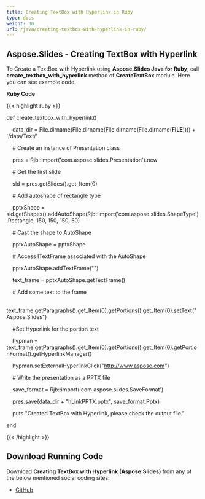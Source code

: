 ```yaml
---
title: Creating TextBox with Hyperlink in Ruby
type: docs
weight: 30
url: /java/creating-textbox-with-hyperlink-in-ruby/
---
```


## **Aspose.Slides - Creating TextBox with Hyperlink**
To Create a TextBox with Hyperlink using **Aspose.Slides Java for Ruby**, call **create_textbox_with_hyperlink** method of **CreateTextBox** module. Here you can see example code.

**Ruby Code**

{{< highlight ruby >}}

 def create_textbox_with_hyperlink()

    data_dir = File.dirname(File.dirname(File.dirname(File.dirname(__FILE__)))) + '/data/Text/'



    # Create an instance of Presentation class

    pres = Rjb::import('com.aspose.slides.Presentation').new

    # Get the first slide

    sld = pres.getSlides().get_Item(0)

    # Add autoshape of rectangle type

    pptxShape = sld.getShapes().addAutoShape(Rjb::import('com.aspose.slides.ShapeType').Rectangle, 150, 150, 150, 50)

    # Cast the shape to AutoShape

    pptxAutoShape = pptxShape

    # Access ITextFrame associated with the AutoShape

    pptxAutoShape.addTextFrame("")

    text_frame = pptxAutoShape.getTextFrame()

    # Add some text to the frame

    text_frame.getParagraphs().get_Item(0).getPortions().get_Item(0).setText("Aspose.Slides")

    #Set Hyperlink for the portion text

    hypman = text_frame.getParagraphs().get_Item(0).getPortions().get_Item(0).getPortionFormat().getHyperlinkManager()

    hypman.setExternalHyperlinkClick("http://www.aspose.com")

    # Write the presentation as a PPTX file

    save_format = Rjb::import('com.aspose.slides.SaveFormat')

    pres.save(data_dir + "hLinkPPTX.pptx", save_format.Pptx)

    puts "Created TextBox with Hyperlink, please check the output file."

end

{{< /highlight >}}
## **Download Running Code**
Download **Creating TextBox with Hyperlink (Aspose.Slides)** from any of the below mentioned social coding sites:

- [GitHub](https://github.com/aspose-slides/Aspose.Slides-for-Java/blob/master/Plugins/Aspose_Slides_Java_for_Ruby/lib/asposeslidesjava/Text/createtextbox.rb)
